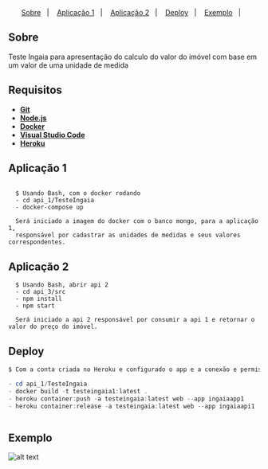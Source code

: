 <div align="center">
    
</div>

<div align="center">
  <a href="#sobre">Sobre</a>&nbsp;&nbsp;&nbsp;|&nbsp;&nbsp;&nbsp;
  <a href="#iniciando">Aplicação 1</a>&nbsp;&nbsp;&nbsp;|&nbsp;&nbsp;&nbsp;
  <a href="#iniciando2">Aplicação 2</a>&nbsp;&nbsp;&nbsp;|&nbsp;&nbsp;&nbsp;
  <a href="#deploy">Deploy</a>&nbsp;&nbsp;&nbsp;|&nbsp;&nbsp;&nbsp;
  <a href="#exemplo">Exemplo</a>&nbsp;&nbsp;&nbsp;|&nbsp;&nbsp;&nbsp;
 

</div>


## Sobre

Teste Ingaia para apresentação do calculo do valor do imóvel com base em um valor de uma unidade de medida


## Requisitos

- [**Git**](https://git-scm.com/)
- [**Node.js**](https://nodejs.org/en/)
- [**Docker**](https://www.docker.com/)
- [**Visual Studio Code**](https://code.visualstudio.com)
- [**Heroku**](https://dashboard.heroku.com/login)
## Aplicação 1

```Git Bash
    
  $ Usando Bash, com o docker rodando 
  - cd api_1/TesteIngaia
  - docker-compose up
  
  Será iniciado a imagem do docker com o banco mongo, para a aplicação 1, 
  responsável por cadastrar as unidades de medidas e seus valores correspondentes.
```

## Aplicação 2
```
  $ Usando Bash, abrir api 2
  - cd api_3/src
  - npm install
  - npm start
  
  Será iniciado a api 2 responsável por consumir a api 1 e retornar o valor do preço do imóvel. 
```

## Deploy

```Powershell
$ Com a conta criada no Heroku e configurado o app e a conexão e permissões:

- cd api_1/TesteIngaia
- docker build -t testeingaia1:latest .
- heroku container:push -a testeingaia:latest web --app ingaiaapp1
- heroku container:release -a testeingaia:latest web --app ingaiaapi1



```

## Exemplo

![alt text](sancorjira/examples/Registrar.PNG?raw=true "Registrar")

